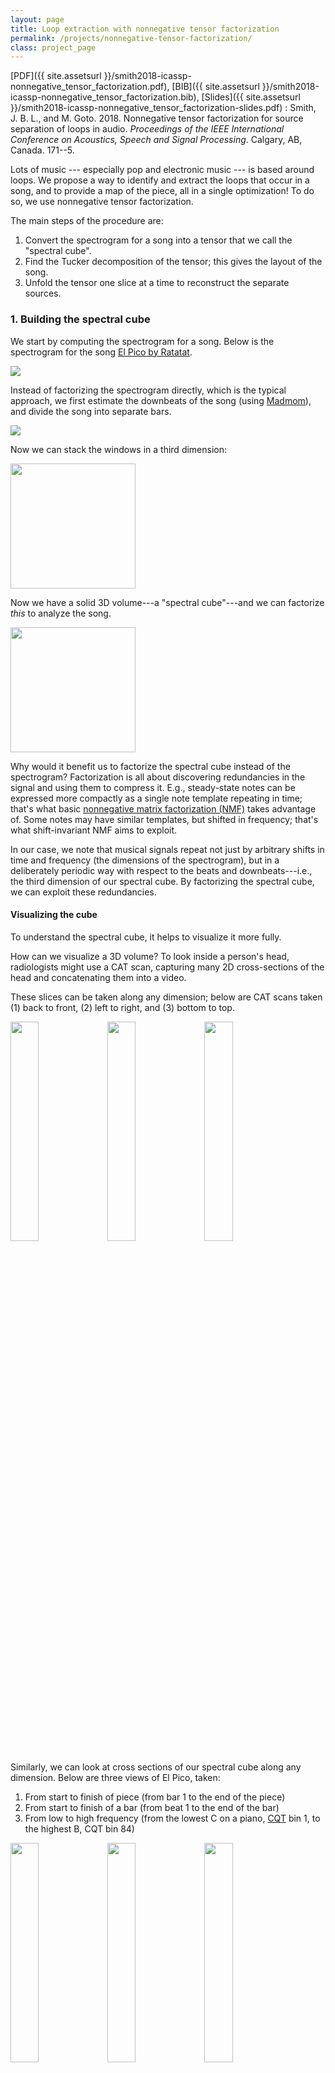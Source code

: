 ```yaml
---
layout: page
title: Loop extraction with nonnegative tensor factorization
permalink: /projects/nonnegative-tensor-factorization/
class: project_page
---
```


[PDF]({{ site.assetsurl }}/smith2018-icassp-nonnegative_tensor_factorization.pdf), [BIB]({{ site.assetsurl }}/smith2018-icassp-nonnegative_tensor_factorization.bib), [Slides]({{ site.assetsurl }}/smith2018-icassp-nonnegative_tensor_factorization-slides.pdf)
: Smith, J. B. L., and M. Goto. 2018. Nonnegative tensor factorization for source separation of loops in audio. *Proceedings of the IEEE International Conference on Acoustics, Speech and Signal Processing*. Calgary, AB, Canada. 171--5.

Lots of music --- especially pop and electronic music --- is based around loops. We propose a way to identify and extract the loops that occur in a song, and to provide a map of the piece, all in a single optimization! To do so, we use nonnegative tensor factorization.

The main steps of the procedure are:

1. Convert the spectrogram for a song into a tensor that we call the "spectral cube".
2. Find the Tucker decomposition of the tensor; this gives the layout of the song.
3. Unfold the tensor one slice at a time to reconstruct the separate sources.

### 1. Building the spectral cube

We start by computing the spectrogram for a song. Below is the spectrogram for the song [El Pico by Ratatat](https://www.youtube.com/watch?v=IchOgSt_I3I).

<div class="project_img"><img src="{{ site.baseurl }}/projects/ntf/fig1.png"></div>

Instead of factorizing the spectrogram directly, which is the typical approach, we first estimate the downbeats of the song (using [Madmom](https://github.com/CPJKU/madmom)), and divide the song into separate bars.

<div class="project_img"><img src="{{ site.baseurl }}/projects/ntf/fig2.png"></div>

Now we can stack the windows in a third dimension:

<div class="project_img"><img src="{{ site.baseurl }}/projects/ntf/fig3.png" height="200px"></div>

Now we have a solid 3D volume---a "spectral cube"---and we can factorize *this* to analyze the song.

<div class="project_img"><img src="{{ site.baseurl }}/projects/ntf/fig4.png" height="200px"></div>

Why would it benefit us to factorize the spectral cube instead of the spectrogram? Factorization is all about discovering redundancies in the signal and using them to compress it. E.g., steady-state notes can be expressed more compactly as a single note template repeating in time; that's what basic [nonnegative matrix factorization (NMF)](https://en.wikipedia.org/wiki/Non-negative_matrix_factorization) takes advantage of. Some notes may have similar templates, but shifted in frequency; that's what shift-invariant NMF aims to exploit.

In our case, we note that musical signals repeat not just by arbitrary shifts in time and frequency (the dimensions of the spectrogram), but in a deliberately periodic way with respect to the beats and downbeats---i.e., the third dimension of our spectral cube. By factorizing the spectral cube, we can exploit these redundancies.

#### Visualizing the cube

To understand the spectral cube, it helps to visualize it more fully.

How can we visualize a 3D volume? To look inside a person's head, radiologists might use a CAT scan, capturing many 2D cross-sections of the head and concatenating them into a video.

These slices can be taken along any dimension; below are CAT scans taken (1) back to front, (2) left to right, and (3) bottom to top.

<img src="{{ site.baseurl }}/projects/ntf/cat_scan_backtofront.gif" width="30%"> <img src="{{ site.baseurl }}/projects/ntf/cat_scan_lefttoright.gif" width="30%"> <img src="{{ site.baseurl }}/projects/ntf/cat_scan_bottomtotop.gif" width="30%">

Similarly, we can look at cross sections of our spectral cube along any dimension. Below are three views of El Pico, taken:

1. From start to finish of piece (from bar 1 to the end of the piece)
2. From start to finish of a bar (from beat 1 to the end of the bar)
3. From low to high frequency (from the lowest C on a piano, [CQT](https://librosa.github.io/librosa/generated/librosa.core.cqt.html) bin 1, to the highest B, CQT bin 84)

<img src="{{ site.baseurl }}/projects/ntf/elpico_X_db.gif" width="30%"> <img src="{{ site.baseurl }}/projects/ntf/elpico_Y_db.gif" width="30%"> <img src="{{ site.baseurl }}/projects/ntf/elpico_Z_db.gif" width="30%">


### 2. Tensor factorization


<!-- In basic NMF for audio source separation, the signal spectogram *X* is decomposed into *W*, a set of spectral templates (notes), and *H*, a set of activation functions (to indicate when in the piece each note occurs).

<div class="project_img"><img src="{{ site.baseurl }}/projects/ntf/fig5.png"></div> -->

The [Tucker decomposition](https://en.wikipedia.org/wiki/Tucker_decomposition) is a way to compress a 3D dataset. As seen in the diagram below, it decomposes the spectral cube (of dimension *M*x*N*x*Q*) into three separate sets of 2D templates (*W, H* and *D*), and a small "core tensor" (*C*). Taking the outer product of the core tensor with each of the templates returns an approximation of the original spectral cube. To estimate the Tucker decomposition, we use [TensorLy](https://github.com/tensorly/tensorly).

<div class="project_img"><img src="{{ site.baseurl }}/projects/ntf/fig6.png"></div>

What's nice about this approach is that all the templates *W*, *H* and *D* have intuitive musical meanings.

- *W*: Each column represents the spectrum of a note, just as with regular NMF.
- *H*: Each row shows when a note is active within a bar---i.e., it's a single rhythm.
- *D*: Each row is a pattern of loop activations---i.e., when in the piece each loop plays.

<div class="project_img"><img src="{{ site.baseurl }}/projects/ntf/fig7.png"></div>

Thus, *D* is a direct estimate of the structural layout of a piece, showing when each loop of each type appears. This is seen in the example above, where *D* clearly matches the original layout, shown in colour.

What are the "types" of loops? That's what the core tensor is for: it has one row per note, one column per rhythm, and one layer per loop type (see example below). Thus, each layer is a kind of loop "recipe", showing what notes to include with what rhythms.

<div class="project_img"><img src="{{ site.baseurl }}/projects/ntf/fig8.png"></div>

This is different from typical NMF, which estimates a signal in terms of note templates *W* and activation functions *H*, but where each column of *W* is paired with a single row of *H*. The core tensor is a kind of "mixing cube" that allows the loops to share note and rhythm patterns. This is important because it is not the rhythms and notes that are unique to each loop, but the way they are combined.


### 3. Source separation

Once the Tucker decomposition has been estimated, we already have a layout of the piece. To actually separate out the individual tracks, we simply multiply the estimated templates together with the core tensor---but only keeping the layer of the core tensor we want to use---and then re-arrange the spectral cube back into a 2D spectrogram. Then we can convert that estimated spectrum back into an audio signal.

Here is an example of a set of source loops and versions of them automatically separated from a mixture:
	
- Bass: <a href="{{ site.baseurl }}/projects/ntf/125_acid_bass.mp3">original</a>, <a href="{{ site.baseurl }}/projects/ntf/acid_est_bass.mp3">estimated</a>
- Melody: <a href="{{ site.baseurl }}/projects/ntf/125_acid_melody.mp3">original</a>, <a href="{{ site.baseurl }}/projects/ntf/acid_est_melody.mp3">estimated</a>
- Drums: <a href="{{ site.baseurl }}/projects/ntf/125_acid_drums.mp3">original</a>, <a href="{{ site.baseurl }}/projects/ntf/acid_est_drums.mp3">estimated</a>
- FX: <a href="{{ site.baseurl }}/projects/ntf/125_acid_fx.mp3">original</a>, <a href="{{ site.baseurl }}/projects/ntf/acid_est_fx.mp3">estimated</a>

This is an example of mixed success: the first three estimated loops match the bass, melody and drums quite well, but the fourth estimated loop is more like an amalgam of the bass, melody and FX.

The audio examples are borrowed from [a paper by Patricio López-Serrano](https://www.audiolabs-erlangen.de/resources/MIR/2016-ISMIR-EMLoop).


<!--convert cat_scan_backtofront_tmp.gif -crop 472x472+14+0 +repage -coalesce -resize 200x200 -fuzz 2% +dither -layers Optimize +map cat_scan_backtofront.gif
convert cat_scan_bottomtotop_tmp.gif -coalesce -resize 200x200 -fuzz 2% +dither -layers Optimize +map cat_scan_bottomtotop.gif
convert cat_scan_lefttoright_tmp.gif -coalesce -resize 200x200 -fuzz 2% +dither -layers Optimize +map cat_scan_lefttoright.gif

convert elpico_X_db_tmp.gif -coalesce -fuzz 2% +dither -layers Optimize +map elpico_X_db.gif
convert elpico_Y_db_tmp.gif -coalesce -fuzz 2% +dither -layers Optimize +map elpico_Y_db.gif
convert elpico_Z_db_tmp.gif -coalesce -fuzz 2% +dither -layers Optimize +map elpico_Z_db.gif -->
